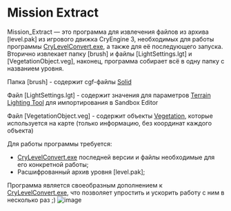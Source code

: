 # Mission Extract

Mission_Extract — это программа для извлечения файлов из архива \[level.pak\] из игрового движка CryEngine 3, необходимых для работы программы [CryLevelConvert.exe](https://github.com/prophetl33t/CryLevelConvert), а также для её последующего запуска. Вторично извлекает папку \[brush\] и файлы \[LightSettings.lgt\] и \[VegetationObject.veg\], наконец, программа собирает всё в одну папку с названием уровня.

Папка \[brush\] - содержит cgf-файлы [Solid](https://www.cryengine.com/docs/static/engines/cryengine-3/categories/1114113/pages/1048697)

Файл \[LightSettings.lgt\] - содержит значения для параметров [Terrain Lighting Tool](https://www.cryengine.com/docs/static/engines/cryengine-3/categories/1114113/pages/1048741) для импортирования в Sandbox Editor

Файл \[VegetationObject.veg\] - содержит объекты [Vegetation](https://www.cryengine.com/docs/static/engines/cryengine-3/categories/1114113/pages/1310884), которые используется на карте (только информацию, без координат каждого объекта)

Для работы программы требуется:
- [CryLevelConvert.exe](https://github.com/prophetl33t/CryLevelConvert) последней версии и файлы необходимые для его конкретной работы;
- Расшифрованный архив уровня \[level.pak\];

Программа является своеобразным дополнением к [CryLevelConvert.exe](https://github.com/prophetl33t/CryLevelConvert), что позволяет упростить и ускорить работу с ним в несколько раз ;)
![image](https://github.com/user-attachments/assets/816d03d1-8772-4eac-b3c1-ca3126056abc)
